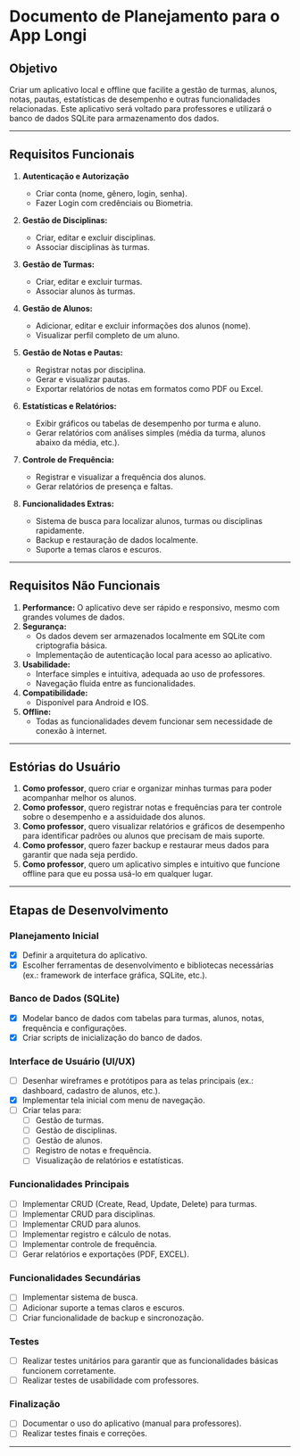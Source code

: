 # Documento de Planejamento para o App Longi

## **Objetivo**
Criar um aplicativo local e offline que facilite a gestão de turmas, alunos, notas, pautas, estatísticas de desempenho e outras funcionalidades relacionadas. Este aplicativo será voltado para professores e utilizará o banco de dados SQLite para armazenamento dos dados.

---

## **Requisitos Funcionais**

1. **Autenticação e Autorização**
   - Criar conta (nome, gênero, login, senha).
   - Fazer Login com credênciais ou Biometria.

2. **Gestão de Disciplinas:**
   - Criar, editar e excluir disciplinas.
   - Associar disciplinas às turmas.

3. **Gestão de Turmas:**
   - Criar, editar e excluir turmas.
   - Associar alunos às turmas.
   
4. **Gestão de Alunos:**
   - Adicionar, editar e excluir informações dos alunos (nome).
   - Visualizar perfil completo de um aluno.

5. **Gestão de Notas e Pautas:**
   - Registrar notas por disciplina.
   - Gerar e visualizar pautas.
   - Exportar relatórios de notas em formatos como PDF ou Excel.

6. **Estatísticas e Relatórios:**
   - Exibir gráficos ou tabelas de desempenho por turma e aluno.
   - Gerar relatórios com análises simples (média da turma, alunos abaixo da média, etc.).

7. **Controle de Frequência:**
   - Registrar e visualizar a frequência dos alunos.
   - Gerar relatórios de presença e faltas.

8. **Funcionalidades Extras:**
   - Sistema de busca para localizar alunos, turmas ou disciplinas rapidamente.
   - Backup e restauração de dados localmente.
   - Suporte a temas claros e escuros.

---

## **Requisitos Não Funcionais**

1. **Performance:** O aplicativo deve ser rápido e responsivo, mesmo com grandes volumes de dados.
2. **Segurança:**
   - Os dados devem ser armazenados localmente em SQLite com criptografia básica.
   - Implementação de autenticação local para acesso ao aplicativo.
3. **Usabilidade:**
   - Interface simples e intuitiva, adequada ao uso de professores.
   - Navegação fluida entre as funcionalidades.
4. **Compatibilidade:**
   - Disponível para Android e IOS.
5. **Offline:**
   - Todas as funcionalidades devem funcionar sem necessidade de conexão à internet.

---

## **Estórias do Usuário**

1. **Como professor**, quero criar e organizar minhas turmas para poder acompanhar melhor os alunos.
2. **Como professor**, quero registrar notas e frequências para ter controle sobre o desempenho e a assiduidade dos alunos.
3. **Como professor**, quero visualizar relatórios e gráficos de desempenho para identificar padrões ou alunos que precisam de mais suporte.
4. **Como professor**, quero fazer backup e restaurar meus dados para garantir que nada seja perdido.
5. **Como professor**, quero um aplicativo simples e intuitivo que funcione offline para que eu possa usá-lo em qualquer lugar.

---

## **Etapas de Desenvolvimento**

### **Planejamento Inicial**
- [x] Definir a arquitetura do aplicativo.
- [x] Escolher ferramentas de desenvolvimento e bibliotecas necessárias (ex.: framework de interface gráfica, SQLite, etc.).

### **Banco de Dados (SQLite)**
- [x] Modelar banco de dados com tabelas para turmas, alunos, notas, frequência e configurações.
- [x] Criar scripts de inicialização do banco de dados.

### **Interface de Usuário (UI/UX)**
- [ ] Desenhar wireframes e protótipos para as telas principais (ex.: dashboard, cadastro de alunos, etc.).
- [x] Implementar tela inicial com menu de navegação.
- [ ] Criar telas para:
  - [ ] Gestão de turmas.
  - [ ] Gestão de disciplinas.
  - [ ] Gestão de alunos.
  - [ ] Registro de notas e frequência.
  - [ ] Visualização de relatórios e estatísticas.

### **Funcionalidades Principais**
- [ ] Implementar CRUD (Create, Read, Update, Delete) para turmas.
- [ ] Implementar CRUD para disciplinas.
- [ ] Implementar CRUD para alunos.
- [ ] Implementar registro e cálculo de notas.
- [ ] Implementar controle de frequência.
- [ ] Gerar relatórios e exportações (PDF, EXCEL).

### **Funcionalidades Secundárias**
- [ ] Implementar sistema de busca.
- [ ] Adicionar suporte a temas claros e escuros.
- [ ] Criar funcionalidade de backup e sincronozação.

### **Testes**
- [ ] Realizar testes unitários para garantir que as funcionalidades básicas funcionem corretamente.
- [ ] Realizar testes de usabilidade com professores.

### **Finalização**
- [ ] Documentar o uso do aplicativo (manual para professores).
- [ ] Realizar testes finais e correções.

---